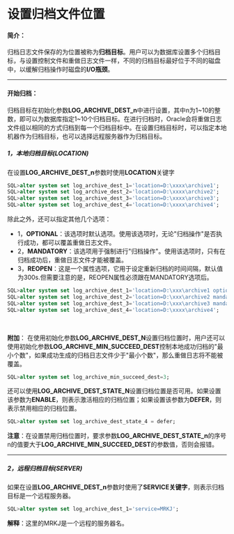 # 设置归档文件位置
#### 简介：
归档日志文件保存的为位置被称为**归档目标**。用户可以为数据库设置多个归档目标，与设置控制文件和重做日志文件一样，不同的归档目标最好位于不同的磁盘中，以缓解归档操作时磁盘的**I/O瓶颈**。

---
#### 开始归档：
归档目标在初始化参数**LOG_ARCHIVE_DEST_n**中进行设置，其中n为1~10的整数，即可以为数据库指定1~10个归档目标。在进行归档时，Oracle会将重做日志文件组以相同的方式归档到每一个归档目标中。在设置归档目标时，可以指定本地机器作为归档目标，也可以选择远程服务器作为归档目标。

##### 1，本地归档目标(LOCATION)
在设置**LOG_ARCHIVE_DEST_n**参数时使用**LOCATION**关键字
``` sql
SQL>alter system set log_archive_dest_1='location=D:\xxxx\archive1';
SQL>alter system set log_archive_dest_2='location=D:\xxxx\archive2';
SQL>alter system set log_archive_dest_3='location=D:\xxxx\archive3';
SQL>alter system set log_archive_dest_4='location=D:\xxxx\archive4';
```
除此之外，还可以指定其他几个选项：
- 1，**OPTIONAL**：该选项时默认选项。使用该选项时，无论"归档操作"是否执行成功，都可以覆盖重做日志文件。
- 2，**MANDATORY**：该选项用于强制进行"归档操作"。使用该选项时，只有在归档成功后，重做日志文件才能被覆盖。
- 3，**REOPEN**：这是一个属性选项，它用于设定重新归档的时间间隔，默认值为300s.但需要注意的是，REOPEN属性必须跟在MANDATORY选项后。
```sql
SQL>alter system set log_archive_dest_1='location=D:\xxx\archive1 optional';
SQL>alter system set log_archive_dest_2='location=D:\xxx\archive2 mandatory';
SQL>alter system set log_archive_dest_3='location=D:\xxx\archive3 mandatory reopen=400';
SQL>alter system set log_archive_dest_4='location=D:\xxxx\archive4';
```
<br>

**附加**：
在使用初始化参数**LOG_ARCHIVE_DEST_N**设置归档位置时，用户还可以使用初始化参数**LOG_ARCHIVE_MIN_SUCCEED_DEST**控制本地成功归档的"最小个数"，如果成功生成的归档日志文件少于"最小个数"，那么重做日志将不能被覆盖。
``` sql
SQL>alter system set log_archive_min_succeed_dest=3;
```
还可以使用**LOG_ARCHIVE_DEST_STATE_N**设置归档位置是否可用。如果设置该参数为**ENABLE**，则表示激活相应的归档位置；如果设置该参数为**DEFER**，则表示禁用相应的归档位置。
``` sql
SQL>alter system set log_archive_dest_state_4 = defer;
```

**注意**：在设置禁用归档位置时，要求参数**LOG_ARCHIVE_DEST_STATE_n**的序号n的值要大于**LOG_ARCHIVE_MIN_SUCCEED_DEST**的参数值，否则会报错。

---
##### 2，远程归档目标(SERVER)
如果在设置**LOG_ARCHIVE_DEST_n**参数时使用了**SERVICE关键字**，则表示归档目标是一个远程服务器。
``` sql
SQL>alter system set log_archive_dest_1='service=MRKJ';
```
**解释**：这里的MRKJ是一个远程的服务器名。

